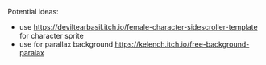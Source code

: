 Potential ideas:
- use https://deviltearbasil.itch.io/female-character-sidescroller-template for character sprite
- use for parallax background https://kelench.itch.io/free-background-paralax

